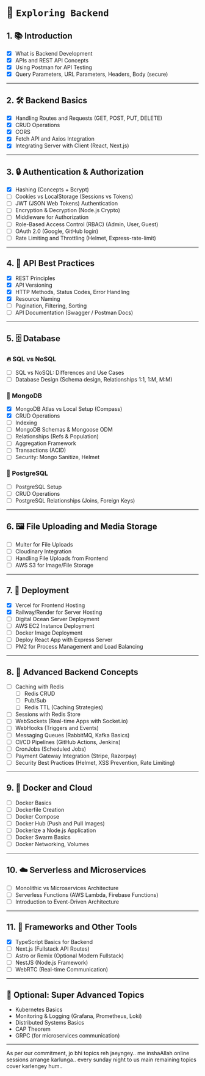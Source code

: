 # **🚀 `Exploring Backend`**

## 1. 📚 Introduction

- [x] What is Backend Development
- [x] APIs and REST API Concepts
- [x] Using Postman for API Testing
- [x] Query Parameters, URL Parameters, Headers, Body (secure)

---

## 2. 🛠️ Backend Basics

- [x] Handling Routes and Requests (GET, POST, PUT, DELETE)
- [x] CRUD Operations
- [x] CORS
- [x] Fetch API and Axios Integration
- [x] Integrating Server with Client (React, Next.js)

---

## 3. 🔒 Authentication & Authorization

- [x] Hashing (Concepts + Bcrypt)
- [ ] Cookies vs LocalStorage (Sessions vs Tokens)
- [ ] JWT (JSON Web Tokens) Authentication
- [ ] Encryption & Decryption (Node.js Crypto)
- [ ] Middleware for Authorization
- [ ] Role-Based Access Control (RBAC) (Admin, User, Guest)
- [ ] OAuth 2.0 (Google, GitHub login)
- [ ] Rate Limiting and Throttling (Helmet, Express-rate-limit)

---

## 4. 🧠 API Best Practices

- [x] REST Principles
- [x] API Versioning
- [x] HTTP Methods, Status Codes, Error Handling
- [x] Resource Naming
- [ ] Pagination, Filtering, Sorting
- [ ] API Documentation (Swagger / Postman Docs)

---

## 5. 🗄️ Database

### 🔥 SQL vs NoSQL

- [ ] SQL vs NoSQL: Differences and Use Cases
- [ ] Database Design (Schema design, Relationships 1:1, 1:M, M:M)

### 🍃 MongoDB

- [x] MongoDB Atlas vs Local Setup (Compass)
- [x] CRUD Operations
- [ ] Indexing
- [ ] MongoDB Schemas & Mongoose ODM
- [ ] Relationships (Refs & Population)
- [ ] Aggregation Framework
- [ ] Transactions (ACID)
- [ ] Security: Mongo Sanitize, Helmet

### 🐘 PostgreSQL

- [ ] PostgreSQL Setup
- [ ] CRUD Operations
- [ ] PostgreSQL Relationships (Joins, Foreign Keys)

---

## 6. 🖼️ File Uploading and Media Storage

- [ ] Multer for File Uploads
- [ ] Cloudinary Integration
- [ ] Handling File Uploads from Frontend
- [ ] AWS S3 for Image/File Storage

---

## 7. 🚀 Deployment

- [x] Vercel for Frontend Hosting
- [x] Railway/Render for Server Hosting
- [ ] Digital Ocean Server Deployment
- [ ] AWS EC2 Instance Deployment
- [ ] Docker Image Deployment
- [ ] Deploy React App with Express Server
- [ ] PM2 for Process Management and Load Balancing

---

## 8. 🎯 Advanced Backend Concepts

- [ ] Caching with Redis
  - [ ] Redis CRUD
  - [ ] Pub/Sub
  - [ ] Redis TTL (Caching Strategies)
- [ ] Sessions with Redis Store
- [ ] WebSockets (Real-time Apps with Socket.io)
- [ ] WebHooks (Triggers and Events)
- [ ] Messaging Queues (RabbitMQ, Kafka Basics)
- [ ] CI/CD Pipelines (GitHub Actions, Jenkins)
- [ ] CronJobs (Scheduled Jobs)
- [ ] Payment Gateway Integration (Stripe, Razorpay)
- [ ] Security Best Practices (Helmet, XSS Prevention, Rate Limiting)

---

## 9. 🐳 Docker and Cloud

- [ ] Docker Basics
- [ ] Dockerfile Creation
- [ ] Docker Compose
- [ ] Docker Hub (Push and Pull Images)
- [ ] Dockerize a Node.js Application
- [ ] Docker Swarm Basics
- [ ] Docker Networking, Volumes

---

## 10. ☁️ Serverless and Microservices

- [ ] Monolithic vs Microservices Architecture
- [ ] Serverless Functions (AWS Lambda, Firebase Functions)
- [ ] Introduction to Event-Driven Architecture

---

## 11. 🧩 Frameworks and Other Tools

- [x] TypeScript Basics for Backend
- [ ] Next.js (Fullstack API Routes)
- [ ] Astro or Remix (Optional Modern Fullstack)
- [ ] NestJS (Node.js Framework)
- [ ] WebRTC (Real-time Communication)

---

## 🌟 Optional: Super Advanced Topics

- Kubernetes Basics
- Monitoring & Logging (Grafana, Prometheus, Loki)
- Distributed Systems Basics
- CAP Theorem
- GRPC (for microservices communication)

<!-- ## 12. 📅 Weekly Sessions -->

---

As per our commitment, jo bhi topics reh jaeyngey.. me inshaAllah online sessions arrange karlunga.. every sunday night to us main remaining topics cover karlengey hum..

<!-- Integration of AI with our Mern Stack projects -->

<!-- AWS Instance Creation
Connecting through local machine
Pulling image from Docker Hub
running container on aws machine -->
